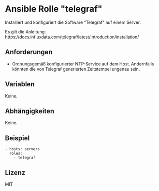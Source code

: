 # Ansible Rolle "telegraf"

Installiert und konfiguriert die Software "Telegraf" auf einem Server.

Es gilt die Anleitung:
https://docs.influxdata.com/telegraf/latest/introduction/installation/

## Anforderungen

- Ordnungsgemäß konfigurierter NTP-Service auf dem Host. Andernfalls könnten
  die von Telegraf generierten Zeitstempel ungenau sein.

## Variablen

Keine.

## Abhängigkeiten

Keine.

## Beispiel

    - hosts: servers
      roles:
        - telegraf

## Lizenz

MIT
